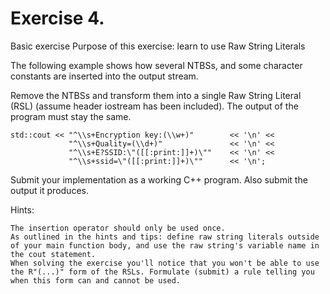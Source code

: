 # Exercise 4.
Basic exercise
Purpose of this exercise: learn to use Raw String Literals

The following example shows how several NTBSs, and some character constants are inserted into the output stream.

Remove the NTBSs and transform them into a single Raw String Literal (RSL) (assume header iostream has been included). The output of the program must stay the same.


    std::cout << "^\\s+Encryption key:(\\w+)"        << '\n' << 
                 "^\\s+Quality=(\\d+)"               << '\n' <<
                 "^\\s+E?SSID:\"([[:print:]]+)\""    << '\n' <<
                 "^\\s+ssid=\"([[:print:]]+)\""      << '\n';

Submit your implementation as a working C++ program. Also submit the output it produces.

Hints:

    The insertion operator should only be used once.
    As outlined in the hints and tips: define raw string literals outside of your main function body, and use the raw string's variable name in the cout statement.
    When solving the exercise you'll notice that you won't be able to use the R"(...)" form of the RSLs. Formulate (submit) a rule telling you when this form can and cannot be used. 

